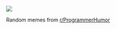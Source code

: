 ![](https://preview.redd.it/o9c8gtnwoiwf1.png?width=320&crop=smart&auto=webp&s=08b28cacec190505aae0ff19be5fb70366090dc3)

 Random memes from [r/ProgrammerHumor](https://www.reddit.com/r/ProgrammerHumor/)
